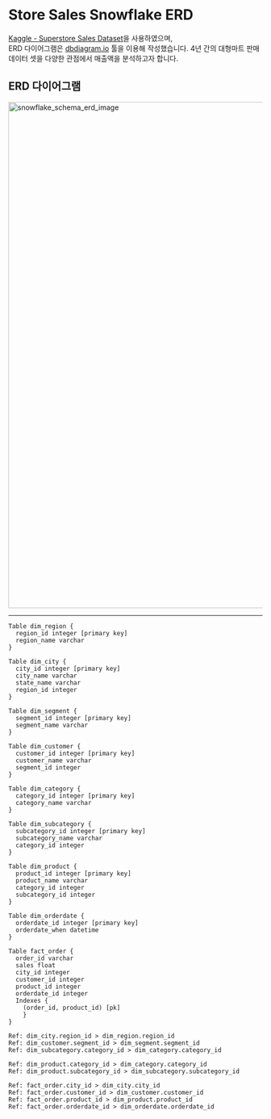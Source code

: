 # Store Sales Snowflake ERD

[Kaggle - Superstore Sales Dataset](https://www.kaggle.com/datasets/rohitsahoo/sales-forecasting/data)을 사용하였으며,  
ERD 다이어그램은 [dbdiagram.io](https://dbdiagram.io/home) 툴을 이용해 작성했습니다.
4년 간의 대형마트 판매 데이터 셋을 다양한 관점에서 매출액을 분석하고자 합니다.

## ERD 다이어그램
<img width="1093" height="1003" alt="snowflake_schema_erd_image" src="https://github.com/user-attachments/assets/45176e0f-fb91-47d8-be70-8b13b9cd09a4" />

--------
```
Table dim_region {
  region_id integer [primary key]
  region_name varchar
}

Table dim_city {
  city_id integer [primary key]
  city_name varchar
  state_name varchar
  region_id integer
}

Table dim_segment {
  segment_id integer [primary key]
  segment_name varchar
}

Table dim_customer {
  customer_id integer [primary key]
  customer_name varchar
  segment_id integer
}

Table dim_category {
  category_id integer [primary key]
  category_name varchar
}

Table dim_subcategory {
  subcategory_id integer [primary key]
  subcategory_name varchar
  category_id integer
}

Table dim_product {
  product_id integer [primary key]
  product_name varchar
  category_id integer
  subcategory_id integer
}

Table dim_orderdate {
  orderdate_id integer [primary key]
  orderdate_when datetime
}

Table fact_order {
  order_id varchar
  sales float
  city_id integer
  customer_id integer
  product_id integer
  orderdate_id integer
  Indexes {
    (order_id, product_id) [pk]
    }
}

Ref: dim_city.region_id > dim_region.region_id
Ref: dim_customer.segment_id > dim_segment.segment_id
Ref: dim_subcategory.category_id > dim_category.category_id

Ref: dim_product.category_id > dim_category.category_id
Ref: dim_product.subcategory_id > dim_subcategory.subcategory_id

Ref: fact_order.city_id > dim_city.city_id
Ref: fact_order.customer_id > dim_customer.customer_id
Ref: fact_order.product_id > dim_product.product_id
Ref: fact_order.orderdate_id > dim_orderdate.orderdate_id
```
